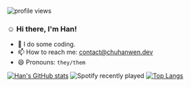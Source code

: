 <!--
**chwwhc/chwwhc** is a ✨ _special_ ✨ repository because its `README.md` (this file) appears on your GitHub profile.

Here are some ideas to get you started:

- 🔭 I’m currently working on ...
- 🌱 I’m currently learning ...
- 👯 I’m looking to collaborate on ...
- 🤔 I’m looking for help with ...
- 💬 Ask me about ...
- 📫 How to reach me: ...
- 😄 Pronouns: ...
- ⚡ Fun fact: ...
-->
![profile views](https://komarev.com/ghpvc/?username=chwwhc&style=for-the-badge&color=ff69b4)
### :relaxed: Hi there, I'm Han!

- 🌱 I do some coding.
- 📫 How to reach me: contact@chuhanwen.dev
- 😄 Pronouns: `they/them`

[![Han's GitHub stats](https://github-readme-stats.vercel.app/api?username=chwwhc)](https://github.com/chwwhc/github-readme-stats)
![Spotify recently played](https://spotify-recently-played-readme.vercel.app/api?user=31ipucbbgtms3edvhi6ycunbmsfy&unique=1)
[![Top Langs](https://github-readme-stats.vercel.app/api/top-langs/?username=chwwhc)](https://github.com/chwwhc/github-readme-stats)

